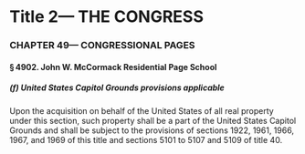 
# Title 2— THE CONGRESS
### CHAPTER 49— CONGRESSIONAL PAGES
#### § 4902. John W. McCormack Residential Page School
##### (f) United States Capitol Grounds provisions applicable

Upon the acquisition on behalf of the United States of all real property under this section, such property shall be a part of the United States Capitol Grounds and shall be subject to the provisions of sections 1922, 1961, 1966, 1967, and 1969 of this title and sections 5101 to 5107 and 5109 of title 40.
